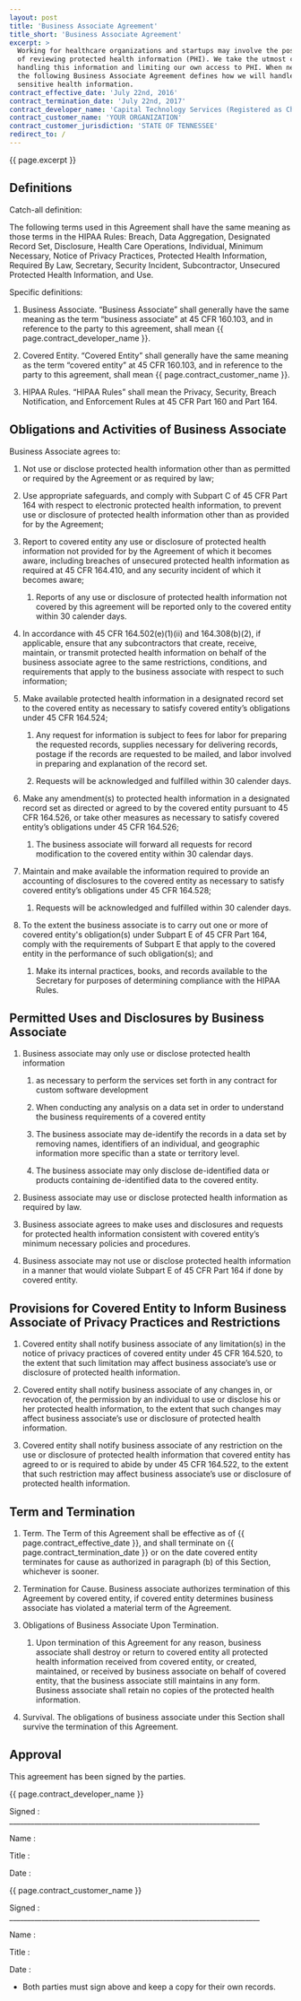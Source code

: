 ```yaml
---
layout: post
title: 'Business Associate Agreement'
title_short: 'Business Associate Agreement'
excerpt: >
  Working for healthcare organizations and startups may involve the possibility
  of reviewing protected health information (PHI). We take the utmost care in
  handling this information and limiting our own access to PHI. When neccessary,
  the following Business Associate Agreement defines how we will handle
  sensitive health information.
contract_effective_date: 'July 22nd, 2016'
contract_termination_date: 'July 22nd, 2017'
contract_developer_name: 'Capital Technology Services (Registered as Chapin Technology Service LLC)'
contract_customer_name: 'YOUR ORGANIZATION'
contract_customer_jurisdiction: 'STATE OF TENNESSEE'
redirect_to: /
---
```


{{ page.excerpt }}

## Definitions

Catch-all definition:

  The following terms used in this Agreement shall have the same meaning as
  those terms in the HIPAA Rules: Breach, Data Aggregation, Designated Record
  Set, Disclosure, Health Care Operations, Individual, Minimum Necessary,
  Notice of Privacy Practices, Protected Health Information, Required By Law,
  Secretary, Security Incident, Subcontractor, Unsecured Protected Health
  Information, and Use.

Specific definitions:

1.  Business Associate. “Business Associate” shall generally have the same
    meaning as the term “business associate” at 45 CFR 160.103, and in reference
    to the party to this agreement, shall mean {{ page.contract_developer_name }}.

1.  Covered Entity. “Covered Entity” shall generally have the same meaning as
    the term “covered entity” at 45 CFR 160.103, and in reference to the party
    to this agreement, shall mean {{ page.contract_customer_name }}.

1.  HIPAA Rules. “HIPAA Rules” shall mean the Privacy, Security, Breach
    Notification, and Enforcement Rules at 45 CFR Part 160 and Part 164.

## Obligations and Activities of Business Associate

Business Associate agrees to:

1.  Not use or disclose protected health information other than as permitted or
    required by the Agreement or as required by law;

1.  Use appropriate safeguards, and comply with Subpart C of 45 CFR Part 164
    with respect to electronic protected health information, to prevent use or
    disclosure of protected health information other than as provided for by the
    Agreement;

1.  Report to covered entity any use or disclosure of protected health
    information not provided for by the Agreement of which it becomes aware,
    including breaches of unsecured protected health information as required at
    45 CFR 164.410, and any security incident of which it becomes aware;

    1.  Reports of any use or disclosure of protected health information not
        covered by this agreement will be reported only to the covered entity
        within 30 calender days.

1.  In accordance with 45 CFR 164.502(e)(1)(ii) and 164.308(b)(2), if
    applicable, ensure that any subcontractors that create, receive, maintain,
    or transmit protected health information on behalf of the business associate
    agree to the same restrictions, conditions, and requirements that apply to
    the business associate with respect to such information;

1.  Make available protected health information in a designated record set to
    the covered entity as necessary to satisfy covered entity’s obligations
    under 45 CFR 164.524;
    
    1.  Any request for information is subject to fees for labor for preparing
        the requested records, supplies necessary for delivering records,
        postage if the records are requested to be mailed, and labor involved
        in preparing and explanation of the record set.

    1.  Requests will be acknowledged and fulfilled within 30 calender days.

1.  Make any amendment(s) to protected health information in a designated record
    set as directed or agreed to by the covered entity pursuant to 45 CFR
    164.526, or take other measures as necessary to satisfy covered entity’s
    obligations under 45 CFR 164.526;
    
    1.  The business associate will forward all requests for record modification
        to the covered entity within 30 calendar days.

1.  Maintain and make available the information required to provide an
    accounting of disclosures to the covered entity as necessary to satisfy
    covered entity’s obligations under 45 CFR 164.528;

    1.  Requests will be acknowledged and fulfilled within 30 calender days.

1.  To the extent the business associate is to carry out one or more of covered
    entity's obligation(s) under Subpart E of 45 CFR Part 164, comply with the
    requirements of Subpart E that apply to the covered entity in the
    performance of such obligation(s); and

    1.  Make its internal practices, books, and records available to the
        Secretary for purposes of determining compliance with the HIPAA Rules.

## Permitted Uses and Disclosures by Business Associate

1.  Business associate may only use or disclose protected health information

    1.  as necessary to perform the services set forth in any contract for
        custom software development

    1.  When conducting any analysis on a data set in order to understand the
        business requirements of a covered entity

    1.  The business associate may de-identify the records in a data set by
        removing names, identifiers of an individual, and geographic information
        more specific than a state or territory level.

    1.  The business associate may only disclose de-identified data or products
        containing de-identified data to the covered entity.

1.  Business associate may use or disclose protected health information as
    required by law.

1.  Business associate agrees to make uses and disclosures and requests for
    protected health information consistent with covered entity’s minimum
    necessary policies and procedures.

1.  Business associate may not use or disclose protected health information in a
    manner that would violate Subpart E of 45 CFR Part 164 if done by covered
    entity.

## Provisions for Covered Entity to Inform Business Associate of Privacy Practices and Restrictions

1.  Covered entity shall notify business associate of any limitation(s) in the
    notice of privacy practices of covered entity under 45 CFR 164.520, to the
    extent that such limitation may affect business associate’s use or
    disclosure of protected health information.

1.  Covered entity shall notify business associate of any changes in, or
    revocation of, the permission by an individual to use or disclose his or her
    protected health information, to the extent that such changes may affect
    business associate’s use or disclosure of protected health information.

1.  Covered entity shall notify business associate of any restriction on the use
    or disclosure of protected health information that covered entity has agreed
    to or is required to abide by under 45 CFR 164.522, to the extent that such
    restriction may affect business associate’s use or disclosure of protected
    health information.

## Term and Termination

1.  Term. The Term of this Agreement shall be effective as of
    {{ page.contract_effective_date }}, and shall terminate on
    {{ page.contract_termination_date }} or on the date covered entity
    terminates for cause as authorized in paragraph (b) of this Section,
    whichever is sooner. 

1.  Termination for Cause. Business associate authorizes termination of this
    Agreement by covered entity, if covered entity determines business associate
    has violated a material term of the Agreement.

1.  Obligations of Business Associate Upon Termination.

    1.  Upon termination of this Agreement for any reason, business associate
        shall destroy or return to covered entity all protected health
        information received from covered entity, or created, maintained, or
        received by business associate on behalf of covered entity, that the
        business associate still maintains in any form. Business associate shall
        retain no copies of the protected health information. 

1.  Survival. The obligations of business associate under this Section shall
    survive the termination of this Agreement.

## Approval

This agreement has been signed by the parties.

{{ page.contract_developer_name }}

Signed : ______________________________________________________________________

Name :

Title :

Date :

{{ page.contract_customer_name }}

Signed : ______________________________________________________________________

Name :

Title :

Date :

* Both parties must sign above and keep a copy for their own records.
